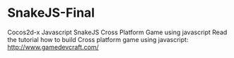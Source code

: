 # SnakeJS-Final
Cocos2d-x Javascript SnakeJS Cross Platform Game using javascript 
Read the tutorial how to build Cross platform game using javascript: 
http://www.gamedevcraft.com/
